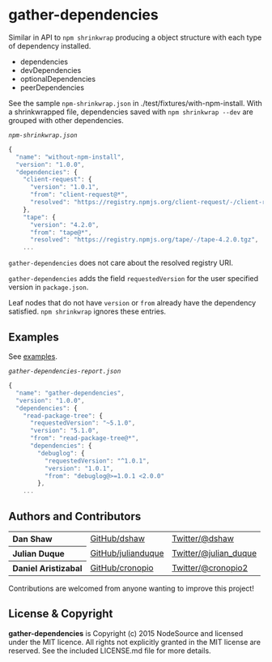 gather-dependencies
===================

Similar in API to `npm shrinkwrap` producing a object structure with each type of dependency installed.

* dependencies
* devDependencies
* optionalDependencies
* peerDependencies

See the sample `npm-shrinkwrap.json` in ./test/fixtures/with-npm-install. With a shrinkwrapped file, dependencies saved with `npm shrinkwrap --dev` are grouped with other dependencies.

*`npm-shrinkwrap.json`*
```javascript
{
  "name": "without-npm-install",
  "version": "1.0.0",
  "dependencies": {
    "client-request": {
      "version": "1.0.1",
      "from": "client-request@*",
      "resolved": "https://registry.npmjs.org/client-request/-/client-request-1.0.1.tgz"
    },
    "tape": {
      "version": "4.2.0",
      "from": "tape@*",
      "resolved": "https://registry.npmjs.org/tape/-/tape-4.2.0.tgz",
    ...
```

`gather-dependencies` does not care about the resolved registry URI.

`gather-dependencies` adds the field `requestedVersion` for the user specified version in `package.json`.

Leaf nodes that do not have `version` or `from` already have the dependency satisfied. `npm shrinkwrap` ignores these entries.

## Examples

See [examples]('./examples').

*`gather-dependencies-report.json`*
```javascript
{
  "name": "gather-dependencies",
  "version": "1.0.0",
  "dependencies": {
    "read-package-tree": {
      "requestedVersion": "~5.1.0",
      "version": "5.1.0",
      "from": "read-package-tree@*",
      "dependencies": {
        "debuglog": {
          "requestedVersion": "^1.0.1",
          "version": "1.0.1",
          "from": "debuglog@>=1.0.1 <2.0.0"
        },
    ...
```

## Authors and Contributors

<table><tbody>
<tr><th align="left">Dan Shaw</th><td><a href="https://github.com/dshaw">GitHub/dshaw</a></td><td><a href="http://twitter.com/dshaw">Twitter/@dshaw</a></td></tr>
<tr><th align="left">Julian Duque</th><td><a href="https://github.com/julianduque">GitHub/julianduque</a></td><td><a href="http://twitter.com/julian_duque">Twitter/@julian_duque</a></td></tr>
<tr><th align="left">Daniel Aristizabal</th><td><a href="https://github.com/cronopio">GitHub/cronopio</a></td><td><a href="http://twitter.com/cronopio2">Twitter/@cronopio2</a></td></tr>
</tbody></table>

Contributions are welcomed from anyone wanting to improve this project!

## License & Copyright

**gather-dependencies** is Copyright (c) 2015 NodeSource and licensed under the MIT licence. All rights not explicitly granted in the MIT license are reserved. See the included LICENSE.md file for more details.

